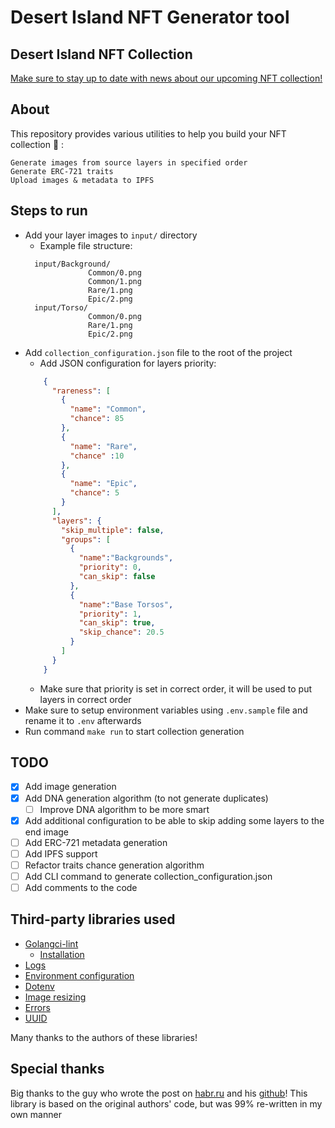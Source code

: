 # Desert Island NFT Generator tool

## Desert Island NFT Collection
[Make sure to stay up to date with news about our upcoming NFT collection!](https://linktr.ee/desertislandone)

## About
This repository provides various utilities to help you build your NFT collection :rocket: :

    Generate images from source layers in specified order
    Generate ERC-721 traits
    Upload images & metadata to IPFS

## Steps to run
* Add your layer images to `input/` directory
  * Example file structure:
  ```
    input/Background/
                Common/0.png
                Common/1.png
                Rare/1.png
                Epic/2.png
    input/Torso/
                Common/0.png
                Rare/1.png
                Epic/2.png
    ```
* Add `collection_configuration.json` file to the root of the project
  * Add JSON configuration for layers priority:
  ```json
      {
        "rareness": [
          {
            "name": "Common",
            "chance": 85
          },
          {
            "name": "Rare",
            "chance" :10
          },
          {
            "name": "Epic",
            "chance": 5
          }
        ],
        "layers": {
          "skip_multiple": false,
          "groups": [
            {
              "name":"Backgrounds",
              "priority": 0,
              "can_skip": false
            },
            {
              "name":"Base Torsos",
              "priority": 1,
              "can_skip": true,
              "skip_chance": 20.5
            }
          ]
        }
      }
    ```
    * Make sure that priority is set in correct order, it will be used to put layers in correct order
* Make sure to setup environment variables using `.env.sample` file and rename it to `.env` afterwards
* Run command `make run` to start collection generation

## TODO
- [x] Add image generation
- [x] Add DNA generation algorithm (to not generate duplicates)
  - [ ] Improve DNA algorithm to be more smart
- [x] Add additional configuration to be able to skip adding some layers to the end image
- [ ] Add ERC-721 metadata generation
- [ ] Add IPFS support
- [ ] Refactor traits chance generation algorithm
- [ ] Add CLI command to generate collection_configuration.json
- [ ] Add comments to the code

## Third-party libraries used
* [Golangci-lint](https://github.com/golangci/golangci-lint)
  * [Installation](https://golangci-lint.run/usage/install/#local-installation)
* [Logs](https://github.com/rs/zerolog)
* [Environment configuration](https://github.com/caarlos0/env)
* [Dotenv](https://github.com/joho/godotenv)
* [Image resizing](https://github.com/disintegration/imaging)
* [Errors](https://github.com/juju/errors)
* [UUID](https://github.com/google/uuid)

Many thanks to the authors of these libraries!

## Special thanks

Big thanks to the guy who wrote the post on [habr.ru](https://habr.com/ru/post/595723/) and his [github](https://github.com/golang-enthusiast/nft)!
This library is based on the original authors' code, but was 99% re-written in my own manner